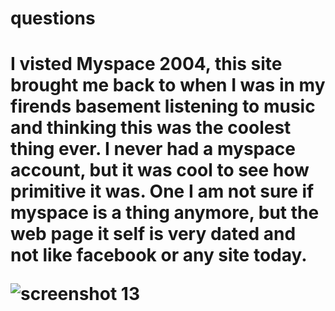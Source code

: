 <h1> questions <h1>
 I visted Myspace 2004, this site brought me back to when I was in my firends basement listening to music and thinking this was the coolest thing ever. I never had a myspace account, but it was cool to see how primitive it was. One I am not sure if myspace is a thing anymore, but the web page it self is very dated and not like facebook or any site today.



![screenshot 13](https://user-images.githubusercontent.com/46769051/52985709-4d902b80-33b2-11e9-8e5f-ce27c2c7c1ff.png)
